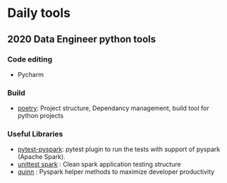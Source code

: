 # Daily tools

## 2020 Data Engineer python tools

### Code editing
- Pycharm

### Build
- [poetry](https://python-poetry.org/): Project structure, Dependancy management, build tool for python projects

### Useful Libraries
- [pytest-pyspark](https://pypi.org/project/pytest-spark/): pytest plugin to run the tests with support of pyspark (Apache Spark).
- [unittest spark](https://blog.engineering.publicissapient.fr/2017/09/19/tester-du-code-spark-2-la-pratique/) : Clean spark application testing structure
- [quinn](https://github.com/MrPowers/quinn) : Pyspark helper methods to maximize developer productivity
